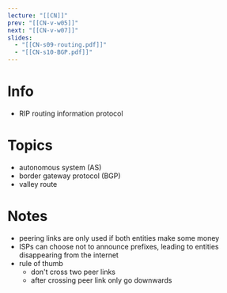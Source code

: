 ```yaml
---
lecture: "[[CN]]"
prev: "[[CN-v-w05]]"
next: "[[CN-v-w07]]"
slides:
  - "[[CN-s09-routing.pdf]]"
  - "[[CN-s10-BGP.pdf]]"
---
```



# Info
- RIP routing information protocol


# Topics
- autonomous system (AS)
- border gateway protocol (BGP)
- valley route


# Notes
- peering links are only used if both entities make some money
- ISPs can choose not to announce prefixes, leading to entities disappearing from the internet
- rule of thumb
	- don't cross two peer links
	- after crossing peer link only go downwards
